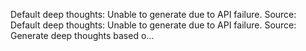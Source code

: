Default deep thoughts: Unable to generate due to API failure. Source: Default deep thoughts: Unable to generate due to API failure. Source: Generate deep thoughts based o...
